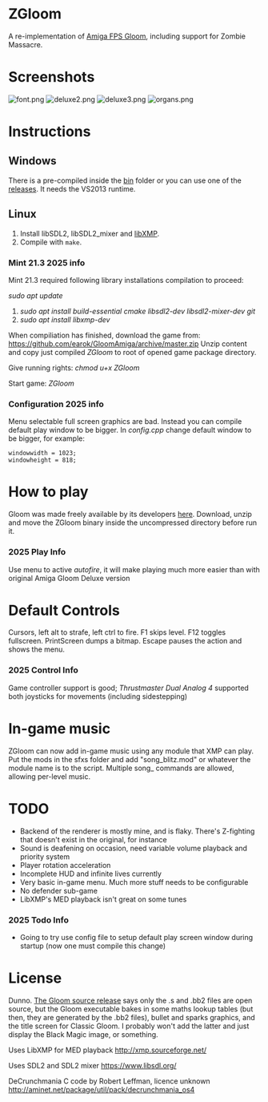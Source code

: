 # ZGloom

A re-implementation of [Amiga FPS Gloom](https://en.wikipedia.org/wiki/Gloom_(video_game)), including support for Zombie Massacre.

# Screenshots

![font.png](screenshots/font.png)
![deluxe2.png](screenshots/deluxe2.png)
![deluxe3.png](screenshots/deluxe3.png)
![organs.png](screenshots/organs.png)

# Instructions

## Windows

There is a pre-compiled inside the [bin](bin) folder or you can use one of the [releases](https://github.com/Swizpig/ZGloom/releases). It needs the VS2013 runtime.

## Linux 

1. Install libSDL2, libSDL2_mixer and [libXMP](https://github.com/cmatsuoka/libxmp).
2. Compile with `make`.

### Mint 21.3 2025 info

Mint 21.3 required following library installations compilation to proceed:

*sudo apt update*

1)  *sudo apt install build-essential cmake libsdl2-dev libsdl2-mixer-dev git*
2)  *sudo apt install libxmp-dev*

When compiliation has finished, download the game from: https://github.com/earok/GloomAmiga/archive/master.zip  Unzip content and copy just compiled *ZGloom* to root of opened game package directory. 

Give running rights: *chmod u+x ZGloom*

Start game: *ZGloom*

### Configuration 2025 info

Menu selectable full screen graphics are bad. Instead you can compile default play window to be bigger.
In *config.cpp* change default window to be bigger, for example:

	windowwidth = 1023;
    windowheight = 818;

# How to play

Gloom was made freely available by its developers [here](https://github.com/earok/GloomAmiga/archive/master.zip). Download, unzip and move the ZGloom binary inside the uncompressed directory before run it. 

### 2025 Play Info

Use menu to active *autofire*, it will make playing much more easier than with original Amiga Gloom Deluxe version

# Default Controls

Cursors, left alt to strafe, left ctrl to fire. F1 skips level. F12 toggles fullscreen. PrintScreen dumps a bitmap. Escape pauses the action and shows the menu.

### 2025 Control Info

Game controller support is good; *Thrustmaster Dual Analog 4* supported both joysticks for movements (including
sidestepping)

# In-game music

ZGloom can now add in-game music using any module that XMP can play. Put the mods in the sfxs folder and add "song_blitz.mod" or whatever the module name is to the script. Multiple song_ commands are allowed, allowing per-level music.

# TODO

* Backend of the renderer is mostly mine, and is flaky. There's Z-fighting that doesn't exist in the original, for instance
* Sound is deafening on occasion, need variable volume playback and priority system
* Player rotation acceleration
* Incomplete HUD and infinite lives currently
* Very basic in-game menu. Much more stuff needs to be configurable
* No defender sub-game
* LibXMP's MED playback isn't great on some tunes

### 2025 Todo Info
* Going to try use config file to setup default play screen window during startup
(now one must compile this change)


# License

Dunno. [The Gloom source release](https://github.com/earok/GloomAmiga) says only the .s and .bb2 files are open source, but the Gloom executable bakes in some maths lookup tables (but then, they are generated by the .bb2 files), bullet and sparks graphics, and 
the title screen for Classic Gloom. I probably won't add the latter and just display the Black Magic image, or something.

Uses LibXMP for MED playback
http://xmp.sourceforge.net/

Uses SDL2 and SDL2 mixer
https://www.libsdl.org/

DeCrunchmania C code by Robert Leffman, licence unknown
http://aminet.net/package/util/pack/decrunchmania_os4
